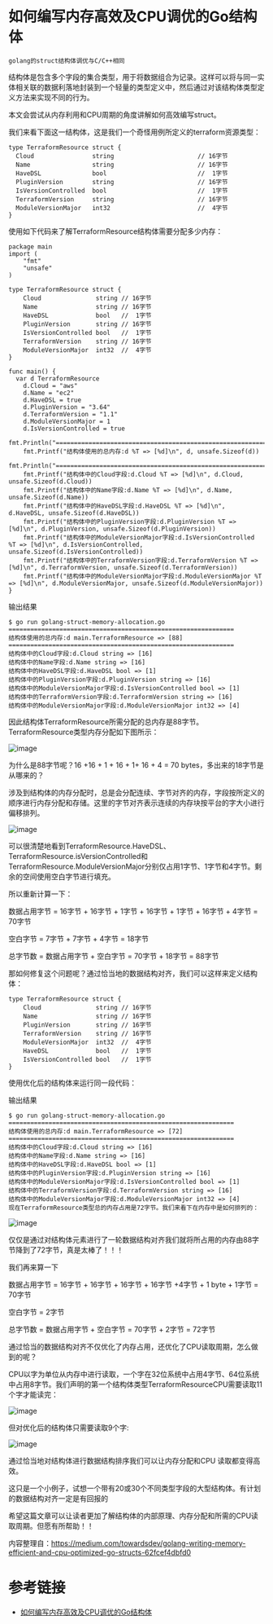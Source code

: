 # 如何编写内存高效及CPU调优的Go结构体

`golang的struct结构体调优与C/C++相同`

结构体是包含多个字段的集合类型，用于将数据组合为记录。这样可以将与同一实体相关联的数据利落地封装到一个轻量的类型定义中，然后通过对该结构体类型定义方法来实现不同的行为。

本文会尝试从内存利用和CPU周期的角度讲解如何高效编写struct。

我们来看下面这一结构体，这是我们一个奇怪用例所定义的terraform资源类型：
```
type TerraformResource struct {
  Cloud                string                       // 16字节
  Name                 string                       // 16字节
  HaveDSL              bool                         //  1字节
  PluginVersion        string                       // 16字节
  IsVersionControlled  bool                         //  1字节
  TerraformVersion     string                       // 16字节
  ModuleVersionMajor   int32                        //  4字节
}
```

使用如下代码来了解TerraformResource结构体需要分配多少内存：
```
package main
import (
	"fmt"
	"unsafe"
)

type TerraformResource struct {
	Cloud               string // 16字节
	Name                string // 16字节
	HaveDSL             bool   //  1字节
	PluginVersion       string // 16字节
	IsVersionControlled bool   //  1字节
	TerraformVersion    string // 16字节
	ModuleVersionMajor  int32  //  4字节
}

func main() {
  var d TerraformResource
	d.Cloud = "aws"
	d.Name = "ec2"
	d.HaveDSL = true
	d.PluginVersion = "3.64"
	d.TerraformVersion = "1.1"
	d.ModuleVersionMajor = 1
	d.IsVersionControlled = true
	fmt.Println("==============================================================\n")
	fmt.Printf("结构体使用的总内存:d %T => [%d]\n", d, unsafe.Sizeof(d))
	fmt.Println("==============================================================\n")
	fmt.Printf("结构体中的Cloud字段:d.Cloud %T => [%d]\n", d.Cloud, unsafe.Sizeof(d.Cloud))
	fmt.Printf("结构体中的Name字段:d.Name %T => [%d]\n", d.Name, unsafe.Sizeof(d.Name))
	fmt.Printf("结构体中的HaveDSL字段:d.HaveDSL %T => [%d]\n", d.HaveDSL, unsafe.Sizeof(d.HaveDSL))
	fmt.Printf("结构体中的PluginVersion字段:d.PluginVersion %T => [%d]\n", d.PluginVersion, unsafe.Sizeof(d.PluginVersion))
	fmt.Printf("结构体中的ModuleVersionMajor字段:d.IsVersionControlled %T => [%d]\n", d.IsVersionControlled, unsafe.Sizeof(d.IsVersionControlled))
	fmt.Printf("结构体中的TerraformVersion字段:d.TerraformVersion %T => [%d]\n", d.TerraformVersion, unsafe.Sizeof(d.TerraformVersion))
	fmt.Printf("结构体中的ModuleVersionMajor字段:d.ModuleVersionMajor %T => [%d]\n", d.ModuleVersionMajor, unsafe.Sizeof(d.ModuleVersionMajor))
}
```
输出结果
```
$ go run golang-struct-memory-allocation.go 
==============================================================
结构体使用的总内存:d main.TerraformResource => [88]
==============================================================
结构体中的Cloud字段:d.Cloud string => [16]
结构体中的Name字段:d.Name string => [16]
结构体中的HaveDSL字段:d.HaveDSL bool => [1]
结构体中的PluginVersion字段:d.PluginVersion string => [16]
结构体中的ModuleVersionMajor字段:d.IsVersionControlled bool => [1]
结构体中的TerraformVersion字段:d.TerraformVersion string => [16]
结构体中的ModuleVersionMajor字段:d.ModuleVersionMajor int32 => [4]
```

因此结构体TerraformResource所需分配的总内存是88字节。TerraformResource类型内存分配如下图所示：


![image](https://user-images.githubusercontent.com/17688273/203674120-e0dfd4d7-e9b9-4a33-bd72-c12553cc6206.png)



为什么是88字节呢？16 +16 + 1 + 16 + 1+ 16 + 4 = 70 bytes，多出来的18字节是从哪来的？

涉及到结构体的内存分配时，总是会分配连续、字节对齐的内存，字段按所定义的顺序进行内存分配和存储。这里的字节对齐表示连续的内存块按平台的字大小进行偏移排列。

![image](https://user-images.githubusercontent.com/17688273/203674165-568fc530-5099-4bc2-b728-9fa96d4a51e2.png)


可以很清楚地看到TerraformResource.HaveDSL、TerraformResource.isVersionControlled和TerraformResource.ModuleVersionMajor分别仅占用1字节、1字节和4字节。剩余的空间使用空白字节进行填充。

所以重新计算一下：

数据占用字节 = 16字节 + 16字节 + 1字节 + 16字节 + 1字节 + 16字节 + 4字节 = 70字节

空白字节 = 7字节 + 7字节 + 4字节 = 18字节

总字节数 = 数据占用字节 + 空白字节 = 70字节 + 18字节 = 88字节

那如何修复这个问题呢？通过恰当地的数据结构对齐，我们可以这样来定义结构体：
```
type TerraformResource struct {
	Cloud               string // 16字节
	Name                string // 16字节
	PluginVersion       string // 16字节
	TerraformVersion    string // 16字节
	ModuleVersionMajor  int32  //  4字节
	HaveDSL             bool   //  1字节
	IsVersionControlled bool   //  1字节
}
```

使用优化后的结构体来运行同一段代码：

输出结果
```
$ go run golang-struct-memory-allocation.go 
==============================================================
结构体使用的总内存:d main.TerraformResource => [72]
==============================================================
结构体中的Cloud字段:d.Cloud string => [16]
结构体中的Name字段:d.Name string => [16]
结构体中的HaveDSL字段:d.HaveDSL bool => [1]
结构体中的PluginVersion字段:d.PluginVersion string => [16]
结构体中的ModuleVersionMajor字段:d.IsVersionControlled bool => [1]
结构体中的TerraformVersion字段:d.TerraformVersion string => [16]
结构体中的ModuleVersionMajor字段:d.ModuleVersionMajor int32 => [4]
现在TerraformResource类型总的内存占用是72字节。我们来看下在内存中是如何排列的：
```


![image](https://user-images.githubusercontent.com/17688273/203674310-bde71435-a5b5-44eb-bb17-7536d0cac778.png)


仅仅是通过对结构体元素进行了一轮数据结构对齐我们就将所占用的内存由88字节降到了72字节，真是太棒了！！！

我们再来算一下

数据占用字节 = 16字节 + 16字节 + 16字节 + 16字节 +4字节 + 1 byte + 1字节 = 70字节

空白字节 = 2字节

总字节数 = 数据占用字节 + 空白字节 = 70字节 + 2字节 = 72字节

通过恰当的数据结构对齐不仅优化了内存占用，还优化了CPU读取周期，怎么做到的呢？

CPU以字为单位从内存中进行读取，一个字在32位系统中占用4字节、64位系统中占用8字节。我们声明的第一个结构体类型TerraformResourceCPU需要读取11个字才能读完：

![image](https://user-images.githubusercontent.com/17688273/203674471-77b9a6d1-8635-4b35-a970-d62036de88e5.png)



但对优化后的结构体只需要读取9个字:

![image](https://user-images.githubusercontent.com/17688273/203674519-c4864940-302b-4d14-b251-c12191d5b2ce.png)


通过恰当地对结构体进行数据结构排序我们可以让内存分配和CPU 读取都变得高效。

这只是一个小例子，试想一个带有20或30个不同类型字段的大型结构体。有计划的数据结构对齐一定是有回报的

希望这篇文章可以让读者更加了解结构体的内部原理、内存分配和所需的CPU读取周期。但愿有所帮助！！

内容整理自：https://medium.com/towardsdev/golang-writing-memory-efficient-and-cpu-optimized-go-structs-62fcef4dbfd0

# 参考链接

- [如何编写内存高效及CPU调优的Go结构体](https://mp.weixin.qq.com/s/LYDYiO8osawOMvpSCESQtg)
